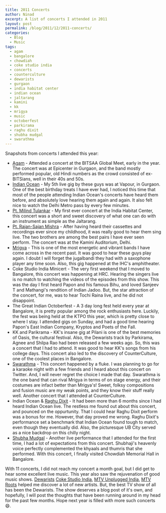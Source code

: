 ```yaml
---
title: 2011 Concerts
author: Ninad
excerpt: A list of concerts I attended in 2011
layout: post
permalink: /blog/2011/12/2011-concerts/
categories:
  - Blog
  - Music
tags:
  - agam
  - bangalore
  - chowdiah
  - coke studio india
  - concerts
  - counterculture
  - dewarists
  - gurgaon
  - india habitat center
  - indian ocean
  - jaltarang
  - kamini
  - kk
  - mrigya
  - music
  - octoberfest
  - parkirama
  - raghu dixit
  - shubha mudgal
  - swarathma
---
```

Snapshots from concerts I attended this year:

  * [Agam](https://twitter.com/agamlive) - Attended a concert at the BITSAA Global Meet, early in the year. The concert was at Epicenter in Gurgaon, and the band mostly performed popular, old Hindi numbers as the crowd consisted of ex-BITSians, well in their 40s and 50s.
  * [Indian Ocean](www.indianoceanmusic.com/) - My 5th live gig by these guys was at Vapour, in Gurgaon. One of the best birthday treats I have ever had, I noticed this time that most of the people attending Indian Ocean's concerts have heard them before, and absolutely love hearing them again and again. It also felt nice to watch the Delhi Metro pass by every few minutes.
  * [Pt. Milind Tulankar](http://jaltarang.com/main.htm) - My first ever concert at the India Habitat Center, this concert was a short and sweet discovery of what one can do with an instrument as simple as the Jaltarang.
  * [Pt. Rajan-Sajan Mishra](en.wikipedia.org/wiki/Rajan_and_Sajan_Mishra) - After having heard their cassettes and recordings ever since my childhood, it was really good to hear them sing live. The two brothers are among the best pairs I have ever seen perform. The concert was at the Kamini Auditorium, Delhi.
  * [Mrigya](www.mrigya.com/) - This is one of the most energetic and vibrant bands I have come across in the recent past. It was good to hear these guys play again. I doubt I will forget the jugalbandi they had with a saxophone player any time soon. Also, this gig happened at the IHC's amphitheater.
  * Coke Studio India Minicert - The very first weekend that I moved to Bangalore, this concert was happening at HRC. Hearing the singers live is no match to watching the videos of the episodes from this show. This was the day I first heard Papon and his famous Bihu, and loved Sanjeev T and Mathangi's rendition of Indian Jadoo. But, the star attraction of the concert, for me, was to hear Tochi Raina live, and he did not disappoint.
  * The Great Indian Octoberfest - A 3 day long fest held every year at Bangalore, it is pretty popular among the rock enthusiasts here. Luckily, the fest was being held at the KTPO this year, which is pretty close to where I stay. I attended gigs on Sunday, and had a good time hearing Papon's East Indian Company, Kryptos and Poets of the Fall.
  * KK and Parikrama - KK's insane gig at Pilani is one of the best memories of Oasis, the cultural festival. Also, the Dewarists track by Parkirama, Agnee and Shilpa Rao had been released a few weeks ago. So, this was a concert that I had to attend. It was good to hear KK's songs from his college days. This concert also led to the discovery of CounterCulture, one of the coolest places in Bangalore.
  * [Swarathma](https://twitter.com/swarathma) - This concert happened by a fluke. I was planning to go for a karaoke night with a few friends and I heard about this concert on Twitter. And, I will never regret the choice I made that day. Swarathma is the one band that can rival Mrigya in terms of on stage energy, and their costumes are infact better than Mrigya's! Sweet, folksy compositions and fusion music are my weak points, and they know their stuff really well. Another concert that I attended at CounterCulture.
  * Indian Ocean & [Raghu Dixit](https://twitter.com/raghu_dixit) - It had been more than 6 months since I had heard Indian Ocean live. The restless me found out about this concert, and pounced on the oppurtunity. That I could hear Raghu Dixit perform was a bonus for me. However, that day proved me wrong. Raghu Dixit's performance set a benchmark that Indian Ocean found tough to match, even though they eventually did. Also, the picturesque UB City served as a nice backdrop on this chilly night.
  * [Shubha Mudgal](https://twitter.com/smudgal) - Another live performance that I attended for the first time, I had a lot of expectations from this concert. Shubhaji's heavenly voice perfectly complemented the khyaals and thumris that she performed. With this concert, I finally visited Chowdiah Memorial Hall in Bangalore.

With 11 concerts, I did not reach my concert a month goal, but I did get to hear some excellent live music. This year also saw the rejuvenation of good music shows. [ Dewarists](https://twitter.com/dewarists) [Coke Studio India](https://twitter.com/#!/CokeStudioIN), [MTV Unplugged India](), [MTV Roots](https://twitter.com/MTVRoots) helped me discover a lot of new artists. But, the best TV show of all has been the Dewarists. The show deserves a blog post of it's own, and hopefully, I will post the thoughts that have been running around in my head for the past few months. Hope next year is filled with more such concerts :smile:.
